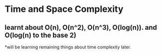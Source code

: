 # Time and Space Complexity
## **learnt about O(n), O(n^2), O(n^3), O(log(n)). and O(log(n) to the base 2)**

*will be learning remaining things about time complexity later.